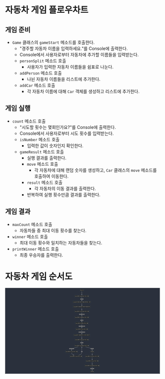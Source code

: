 # 자동차 게임 플로우차트

## 게임 준비
- `Game` 클래스의 `gameStart` 메소드를 호출한다.
  - "경주할 자동차 이름을 입력하세요."를 Console에 출력한다.
  - Console에서 사용자로부터 자동차에 추가할 이름들을 입력받는다.
  - `personSplit` 메소드 호출
      - 사용자가 입력한 자동차 이름들을 쉼표로 나눈다.
  - `addPerson` 메소드 호출
      - 나뉜 자동차 이름들을 리스트에 추가한다.
  - `addCar` 메소드 호출
      - 각 자동차 이름에 대해 `Car` 객체를 생성하고 리스트에 추가한다.

## 게임 실행
- `count` 메소드 호출
    - "시도할 횟수는 몇회인가요?"를 Console에 출력한다.
    - Console에서 사용자로부터 시도 횟수를 입력받는다.
    - `isNumber` 메소드 호출
        - 입력한 값이 숫자인지 확인한다.
    - `gameResult` 메소드 호출
        - 실행 결과를 출력한다.
        - `move` 메소드 호출
            - 각 자동차에 대해 랜덤 숫자를 생성하고, `Car` 클래스의 `move` 메소드를 호출하여 이동한다.
        - `result` 메소드 호출
            - 각 자동차의 이동 결과를 출력한다.
        - 반복하여 실행 횟수만큼 결과를 출력한다.

## 게임 결과
- `maxCount` 메소드 호출
    - 자동차들 중 최대 이동 횟수를 찾는다.
- `winner` 메소드 호출
    - 최대 이동 횟수와 일치하는 자동차들을 찾는다.
- `printWinner` 메소드 호출
    - 최종 우승자를 출력한다.

# 자동차 게임 순서도
<img src="플로우차트.png">